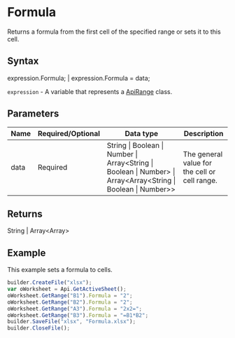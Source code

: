 # Formula

Returns a formula from the first cell of the specified range or sets it to this cell.

## Syntax

expression.Formula; &#124; expression.Formula = data;

`expression` - A variable that represents a [ApiRange](../ApiRange.md) class.

## Parameters

| **Name** | **Required/Optional** | **Data type** | **Description** |
| ------------- | ------------- | ------------- | ------------- |
| data | Required | String &#124; Boolean &#124; Number &#124; Array<String &#124; Boolean &#124; Number> &#124; Array<Array<String &#124; Boolean &#124; Number>> | The general value for the cell or cell range. |

## Returns

String &#124; Array<Array<String>>

## Example

This example sets a formula to cells.

```javascript
builder.CreateFile("xlsx");
var oWorksheet = Api.GetActiveSheet();
oWorksheet.GetRange("B1").Formula = "2";
oWorksheet.GetRange("B2").Formula = "2";
oWorksheet.GetRange("A3").Formula = "2x2=";
oWorksheet.GetRange("B3").Formula = "=B1*B2";
builder.SaveFile("xlsx", "Formula.xlsx");
builder.CloseFile();
```